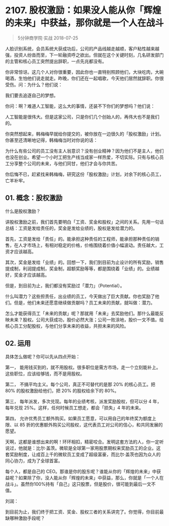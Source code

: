 # 2107. 股权激励：如果没人能从你「辉煌的未来」中获益，那你就是一个人在战斗
> 5分钟商学院·实战
2018-07-25

人脸识别系统，会员系统大获成功后，公司的产品线越走越顺，客户粘性越来越强，投资人纷沓而至，下一轮融资呼之欲出。但就在这个关键时刻，几名研发部门的主管和核心员工突然提出辞职，一点先兆都没有。

你非常惊讶。这几个人对你很重要，因此你也一直特别照顾他们，大块吃肉，大碗喝酒，生怕他们说走就走。昨晚，你们还在一起唱歌，今天他们居然就辞职。你很受伤。问：为什么？他们说：

我们要去追逐自己的梦想。

你问：啊？难道人工智能，这么大的事情，还装不下你们的梦想吗？他们说：

人工智能是很伟大。但是这家公司，只是你们几个创始人的，再伟大也不是我们的。

你突然想起来，韩梅梅早就给你提交的，被你放在一边很久的「股权激励」计划。你甚至还清晰地记得，韩梅梅当时对你说的话：

为什么有些公司的员工没有主人翁意识？没有创业精神？因为他们不是主人，他们也没在创业。希望一个小时工把生产线当成家一样热爱，不切实际。只有与核心员工分享整个公司的未来，与他们同甘，他们才会与你共苦。

你后悔不已，赶紧找来韩梅梅，研究这份「股权激励」计划，对余下的核心员工，亡羊补牢。

## 01. 概念：股权激励

什么是股权激励？

讲股权激励之前，我们首先要明白「工资、奖金和股权」之间的关系。先用一句话总结：工资是发给责任的，奖金是发给业绩的，股权是发给潜力的。

首先，工资是发给「责任」的。能承担这种责任的工程师，能承担那种责任的销售，在人才市场上，有相对稳定的价格，价格围绕着价值小幅波动。责任越大，工资才应该越高。

其次，奖金是发给「业绩」的。回想一下，我们到目前为止设计的所有奖励，销售提成制，利润提成制，奖金制，超额奖励等等，都是围绕着「业绩」的。业绩越好，奖金才应该越高。

但是，到目前为止，我们都没有奖励过「潜力」（Potential）。

什么叫潜力？这些担责任，出业绩的员工，今天做出了巨大贡献。你也奖励了他们。但是，他们未来还愿意继续做贡献吗？员工未来的贡献，就叫做：潜力。

怎么才能获得员工「未来的贡献」呢？那就用「未来」去奖励他们。那什么最能反映未来？股权。公司大获成功，股价必然大涨；公司一败涂地，股价一文不值。给核心员工分配股权，与他们分享未来的收益，共担未来的风险。

## 02. 运用

具体怎么做呢？你可以先从四点开始：

第一， 能用钱买到的，就不用股权。很多职位是需方市场，走一个立刻能补上。这些职位，应该给够钱，而不是用股权。

第二， 不搞平均主义。每个公司，真正不可替代的是那 20% 的核心员工。把 80% 的股权激励给他们，把 20% 的股权给余下的 80%。

第三， 每年派发，多次兑现。每年的业绩考核，派发奖励股权，但可以分 4 年，每年兑现 25%。这样，任何时候员工想走，都会「损失」4 年的未来。

第四， 允许优秀员工额外购买。如果员工愿意，可以用自己的年终奖为额度上限、以 85 折的优惠额外购买公司股权，这代表员工对公司的信心，和共同发展的愿望。

天啊，这都是谁想出来的啊！环环相扣，精密咬合。发明这套方法的人，你一定听说过，他就是：比尔·盖茨。微软是全球第一家用股票期权来奖励员工的企业。这套奖励制度，让成百上千的微软员工变成了超级富豪，而比尔·盖茨也因为众人的同心协力，成为了全球首富。

每个人，都是自己的 CEO。那谁是你的股东呢？谁能从你的「辉煌的未来」中获益呢？如果除了你，没人能从你「辉煌的未来」中获益，那么，你就是「一个人在战斗」。虽然你100%持有「自己」这只股票，但是股价，很可能到最后一文不值。

刘润：

到目前为止，我们终于把工资、奖金、股权三者的关系讲完了。你觉得，你目前最缺哪种激励手段呢？
